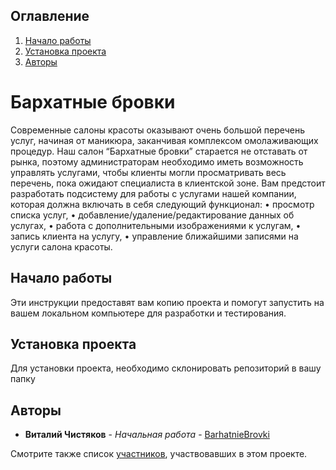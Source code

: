 ## Оглавление
1. [Начало работы](#Начало-работы)
2. [Установка проекта](#Установка-проекта)
3. [Авторы](#Авторы)

# Бархатные бровки

Современные салоны красоты оказывают очень большой перечень услуг, начиная от маникюра, заканчивая комплексом омолаживающих процедур. Наш салон “Бархатные бровки” старается не отставать от рынка, поэтому администраторам необходимо иметь возможность управлять услугами, чтобы клиенты могли просматривать весь перечень, пока ожидают специалиста в клиентской зоне.
Вам предстоит разработать подсистему для работы с услугами нашей компании, которая должна включать в себя следующий функционал:
• просмотр списка услуг,
• добавление/удаление/редактирование данных об услугах,
• работа с дополнительными изображениями к услугам,
• запись клиента на услугу,
• управление ближайшими записями на услуги салона красоты.


## Начало работы

Эти инструкции предоставят вам копию проекта и помогут запустить на вашем локальном компьютере для разработки и тестирования.

## Установка проекта

Для установки проекта, необходимо склонировать репозиторий в вашу папку

## Авторы

* **Виталий Чистяков** - *Начальная работа* - [BarhatnieBrovki](https://github.com/Proxeyes/BarhatnieBrovki.git)

Смотрите также список [участников](https://github.com/Proxeyes), участвовавших в этом проекте.
